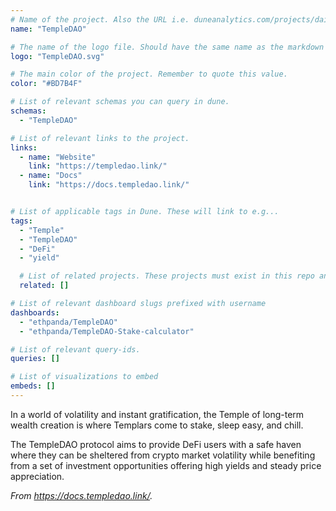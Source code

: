 ```yaml
---
# Name of the project. Also the URL i.e. duneanalytics.com/projects/dai.
name: "TempleDAO"

# The name of the logo file. Should have the same name as the markdown file.
logo: "TempleDAO.svg"

# The main color of the project. Remember to quote this value.
color: "#BD7B4F"

# List of relevant schemas you can query in dune.
schemas:
  - "TempleDAO"

# List of relevant links to the project.
links:
  - name: "Website"
    link: "https://templedao.link/"
  - name: "Docs"
    link: "https://docs.templedao.link/"


# List of applicable tags in Dune. These will link to e.g...
tags:
  - "Temple"
  - "TempleDAO"
  - "DeFi"
  - "yield"

  # List of related projects. These projects must exist in this repo and the name...
  related: []

# List of relevant dashboard slugs prefixed with username
dashboards:
  - "ethpanda/TempleDAO"
  - "ethpanda/TempleDAO-Stake-calculator"

# List of relevant query-ids.
queries: []

# List of visualizations to embed
embeds: []
---
```


In a world of volatility and instant gratification, the Temple of long-term wealth creation is where Templars come to stake, sleep easy, and chill.

The TempleDAO protocol aims to provide DeFi users with a safe haven where they can be sheltered from crypto market volatility while benefiting from a set of investment opportunities offering high yields and steady price appreciation.

*From https://docs.templedao.link/.*
